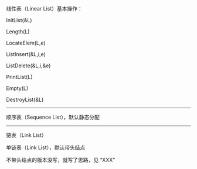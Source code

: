 线性表（Linear List）基本操作：

InitList(&L)

Length(L)

LocateElem(L,e)

ListInsert(&L,i,e)

ListDelete(&L,i,&e)

PrintList(L)

Empty(L)

DestroyList(&L)

---

顺序表（Sequence List），默认静态分配

---

链表（Link List）

单链表（Link List），默认带头结点

不带头结点的版本没写，就写了思路，见 “XXX”